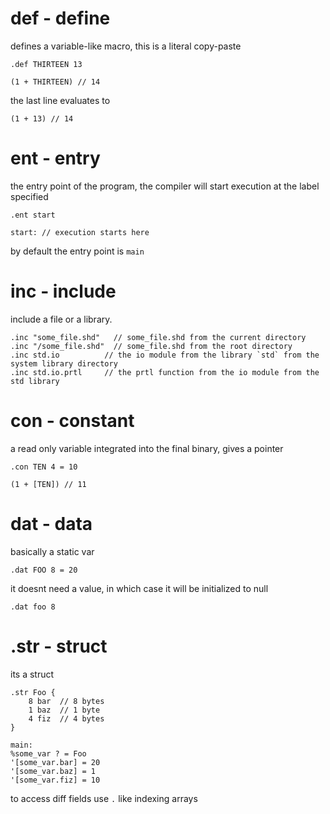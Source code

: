 # def - define
defines a variable-like macro, this is a literal copy-paste
```
.def THIRTEEN 13

(1 + THIRTEEN) // 14
```
the last line evaluates to
```
(1 + 13) // 14
```

# ent - entry
the entry point of the program, the compiler will start execution at the label specified
```
.ent start

start: // execution starts here
```
by default the entry point is `main`


# inc - include
include a file or a library.

```
.inc "some_file.shd"   // some_file.shd from the current directory
.inc "/some_file.shd"  // some_file.shd from the root directory
.inc std.io          // the io module from the library `std` from the system library directory
.inc std.io.prtl     // the prtl function from the io module from the std library
```


# con - constant
a read only variable integrated into the final binary, gives a pointer
```
.con TEN 4 = 10 

(1 + [TEN]) // 11
```


# dat - data
basically a static var
```
.dat FOO 8 = 20
```

it doesnt need a value, in which case it will be initialized to null  
```
.dat foo 8
```


# .str - struct 
its a struct
```
.str Foo {
    8 bar  // 8 bytes
    1 baz  // 1 byte 
    4 fiz  // 4 bytes
}

main:
%some_var ? = Foo 
'[some_var.bar] = 20
'[some_var.baz] = 1
'[some_var.fiz] = 10
```

to access diff fields use `.` like indexing arrays

